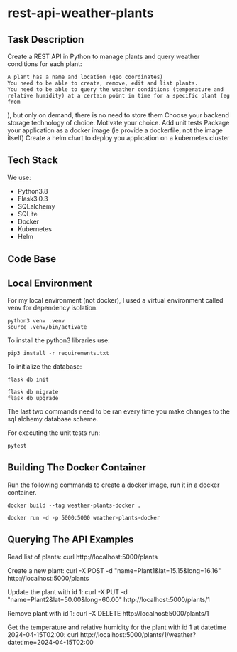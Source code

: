 # rest-api-weather-plants
## Task Description
Create a REST API in Python to manage plants and query weather conditions for each plant:

    A plant has a name and location (geo coordinates)
    You need to be able to create, remove, edit and list plants.
    You need to be able to query the weather conditions (temperature and relative humidity) at a certain point in time for a specific plant (eg from 

), but only on demand, there is no need to store them
Choose your backend storage technology of choice. Motivate your choice.
Add unit tests
Package your application as a docker image (ie provide a dockerfile, not the image itself)
Create a helm chart to deploy you application on a kubernetes cluster

## Tech Stack
We use:
* Python3.8
* Flask3.0.3
* SQLalchemy
* SQLite
* Docker
* Kubernetes
* Helm

## Code Base

## Local Environment

For my local environment (not docker), I used a virtual environment called venv for dependency isolation. 

    python3 venv .venv
    source .venv/bin/activate

To install the python3 libraries use:

    pip3 install -r requirements.txt

To initialize the database:

    flask db init

    flask db migrate
    flask db upgrade

The last two commands need to be ran every time you make changes to the sql alchemy database scheme.

For executing the unit tests run:

    pytest

## Building The Docker Container

Run the following commands to create a docker image, run it in a docker container.

    docker build --tag weather-plants-docker .

    docker run -d -p 5000:5000 weather-plants-docker

## Querying The API Examples

Read list of plants:
    curl http://localhost:5000/plants

Create a new plant:
    curl -X POST -d "name=Plant1&lat=15.15&long=16.16" http://localhost:5000/plants

Update the plant with id 1:
    curl -X PUT -d "name=Plant2&lat=50.00&long=60.00" http://localhost:5000/plants/1

Remove plant with id 1:
    curl -X DELETE http://localhost:5000/plants/1

Get the temperature and relative humidity for the plant with id 1 at datetime 2024-04-15T02:00:
    curl http://localhost:5000/plants/1/weather?datetime=2024-04-15T02:00